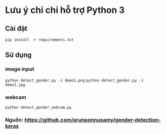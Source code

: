 # Lưu ý chỉ chỉ hỗ trợ Python 3

## Cài đặt

`pip install -r requirements.txt`

## Sử dụng

### image input

`python detect_gender.py -i demo1.png`
`python detect_gender.py -i demo2.jpg`

### webcam

`python detect_gender_webcam.py`

### Nguồn: https://github.com/arunponnusamy/gender-detection-keras
